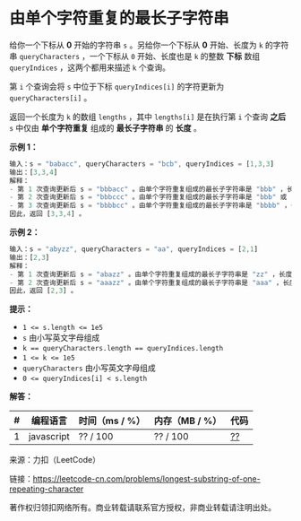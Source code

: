 # 由单个字符重复的最长子字符串

给你一个下标从 **0** 开始的字符串 `s` 。另给你一个下标从 **0** 开始、长度为 `k` 的字符串 `queryCharacters` ，一个下标从 `0` 开始、长度也是 `k` 的整数 **下标** 数组 `queryIndices` ，这两个都用来描述 `k` 个查询。

第 `i` 个查询会将 `s` 中位于下标 `queryIndices[i]` 的字符更新为 `queryCharacters[i]` 。

返回一个长度为 `k` 的数组 `lengths` ，其中 `lengths[i]` 是在执行第 `i` 个查询 **之后** `s` 中仅由 **单个字符重复** 组成的 **最长子字符串** 的 **长度** 。

**示例 1：**

``` javascript
输入：s = "babacc", queryCharacters = "bcb", queryIndices = [1,3,3]
输出：[3,3,4]
解释：
- 第 1 次查询更新后 s = "bbbacc" 。由单个字符重复组成的最长子字符串是 "bbb" ，长度为 3 。
- 第 2 次查询更新后 s = "bbbccc" 。由单个字符重复组成的最长子字符串是 "bbb" 或 "ccc"，长度为 3 。
- 第 3 次查询更新后 s = "bbbbcc" 。由单个字符重复组成的最长子字符串是 "bbbb" ，长度为 4 。
因此，返回 [3,3,4] 。
```

**示例 2：**

``` javascript
输入：s = "abyzz", queryCharacters = "aa", queryIndices = [2,1]
输出：[2,3]
解释：
- 第 1 次查询更新后 s = "abazz" 。由单个字符重复组成的最长子字符串是 "zz" ，长度为 2 。
- 第 2 次查询更新后 s = "aaazz" 。由单个字符重复组成的最长子字符串是 "aaa" ，长度为 3 。
因此，返回 [2,3] 。
```

**提示：**

- `1 <= s.length <= 1e5`
- `s` 由小写英文字母组成
- `k == queryCharacters.length == queryIndices.length`
- `1 <= k <= 1e5`
- `queryCharacters` 由小写英文字母组成
- `0 <= queryIndices[i] < s.length`

**解答：**

**#**|**编程语言**|**时间（ms / %）**|**内存（MB / %）**|**代码**
--|--|--|--|--
1|javascript|?? / 100|?? / 100|[??](./javascript/ac_v1.js)

来源：力扣（LeetCode）

链接：https://leetcode-cn.com/problems/longest-substring-of-one-repeating-character

著作权归领扣网络所有。商业转载请联系官方授权，非商业转载请注明出处。

